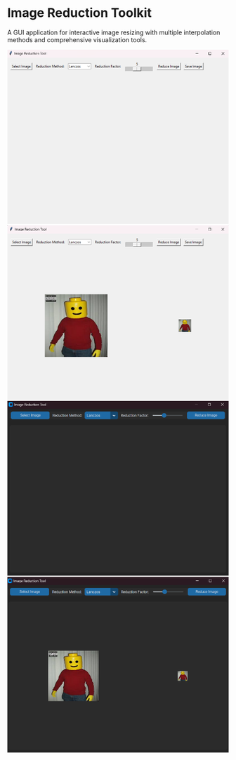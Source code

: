 # Image Reduction Toolkit
A GUI application for interactive image resizing with multiple interpolation methods and comprehensive visualization tools.

<div align = "center">
  <img src = "main-1.png" alt = "main_screen">
</div>

<div align = "center">
  <img src = "main-2.png" alt = "main_screen2">
</div>

<div align = "center">
  <img src = "improved_main-1.png" alt = "improved_main-1">
</div>

<div align = "center">
  <img src = "improved_main-2.png" alt = "improved_main-2">
</div>




